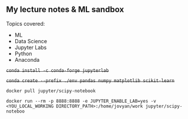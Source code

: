 ## My lecture notes & ML sandbox 

Topics covered:
- ML
- Data Science
- Jupyter Labs
- Python
- Anaconda

~~`conda install -c conda-forge jupyterlab`~~

~~`conda create --prefix ./env pandas numpy matplotlib scikit-learn`~~

`docker pull jupyter/scipy-notebook`

`docker run --rm -p 8888:8888 -e JUPYTER_ENABLE_LAB=yes -v <YOU_LOCAL_WORKING DIRECTORY_PATH>:/home/jovyan/work jupyter/scipy-noteboo`

